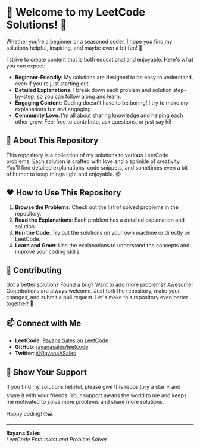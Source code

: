 # 🌟 Welcome to my LeetCode Solutions! 🌟

Whether you're a beginner or a seasoned coder, I hope you find my solutions helpful, inspiring, and maybe even a bit fun! 🎉

I strive to create content that is both educational and enjoyable. Here's what you can expect:

- **Beginner-Friendly**: My solutions are designed to be easy to understand, even if you're just starting out.
- **Detailed Explanations**: I break down each problem and solution step-by-step, so you can follow along and learn.
- **Engaging Content**: Coding doesn't have to be boring! I try to make my explanations fun and engaging.
- **Community Love**: I'm all about sharing knowledge and helping each other grow. Feel free to contribute, ask questions, or just say hi!

## 🚀 About This Repository

This repository is a collection of my solutions to various LeetCode problems. Each solution is crafted with love and a sprinkle of creativity. You'll find detailed explanations, code snippets, and sometimes even a bit of humor to keep things light and enjoyable. 😉

## ❤️ How to Use This Repository

1. **Browse the Problems**: Check out the list of solved problems in the repository.
2. **Read the Explanations**: Each problem has a detailed explanation and solution.
3. **Run the Code**: Try out the solutions on your own machine or directly on LeetCode.
4. **Learn and Grow**: Use the explanations to understand the concepts and improve your coding skills.

## 🤝 Contributing

Got a better solution? Found a bug? Want to add more problems? Awesome! Contributions are always welcome. Just fork the repository, make your changes, and submit a pull request. Let's make this repository even better together! 💪

## 📫 Connect with Me

- **LeetCode**: [Rayana Sales on LeetCode](https://leetcode.com/rayanasales/)
- **GitHub**: [rayanasales/leetcode](https://github.com/rayanasales/leetcode)
- **Twitter**: [@RayanaASales](https://twitter.com/RayanaASales)

## 🌟 Show Your Support

If you find my solutions helpful, please give this repository a star ⭐ and share it with your friends. Your support means the world to me and keeps me motivated to solve more problems and share more solutions.

Happy coding! 🤓💻

---

**Rayana Sales**  
_LeetCode Enthusiast and Problem Solver_
